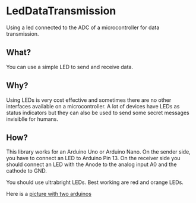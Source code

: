 # LedDataTransmission

Using a led connected to the ADC of a microcontroller for data transmission.

## What?

You can use a simple LED to send and receive data. 

## Why?

Using LEDs is very cost effective and sometimes there are no other interfaces available on a microcontroller.
A lot of devices have LEDs as status indicators but they can also be used to send some secret messages invisiblle for humans.

## How?

This library works for an Arduino Uno or Arduino Nano. 
On the sender side, you have to connect an LED to Arduino Pin 13.
On the receiver side you should connect an LED with the Anode to the analog input A0 and the cathode to GND.

You should use ultrabright LEDs. Best working are red and orange LEDs.

Here is a [picture with two arduinos](https://github.com/ChrisMicro/LedDataTransmission/blob/master/doc/arduinoLed.png)
